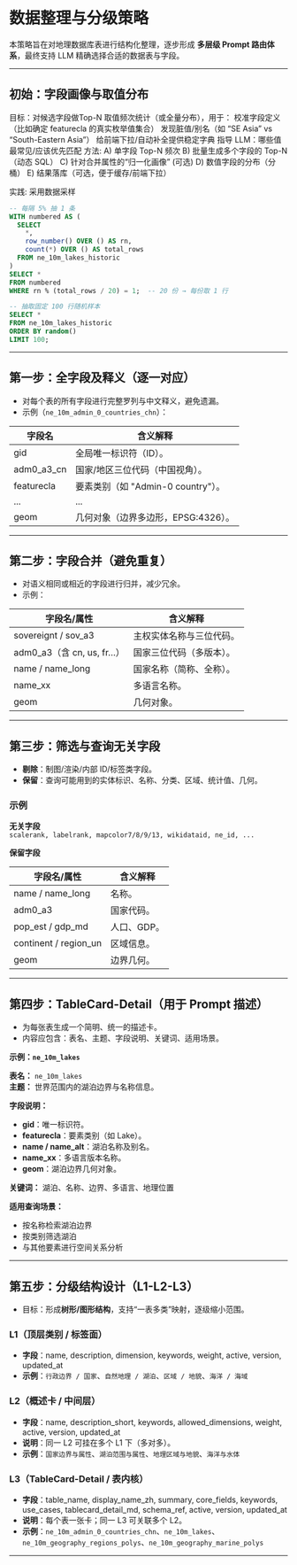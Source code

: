 # 数据整理与分级策略

本策略旨在对地理数据库表进行结构化整理，逐步形成 **多层级 Prompt 路由体系**，最终支持 LLM 精确选择合适的数据表与字段。

---

## 初始：字段画像与取值分布

目标：对候选字段做Top-N 取值频次统计（或全量分布），用于：
 校准字段定义（比如确定 featurecla 的真实枚举值集合）
 发现脏值/别名（如 “SE Asia” vs “South-Eastern Asia”）
 给前端下拉/自动补全提供稳定字典
 指导 LLM：哪些值最常见/应该优先匹配
方法:
 A) 单字段 Top-N 频次
 B) 批量生成多个字段的 Top-N（动态 SQL）
 C) 针对合并属性的“归一化画像” (可选)
 D) 数值字段的分布（分桶）
 E) 结果落库（可选，便于缓存/前端下拉）

实践: 采用数据采样

```sql
-- 每隔 5% 抽 1 条
WITH numbered AS (
  SELECT
    *,
    row_number() OVER () AS rn,
    count(*) OVER () AS total_rows
  FROM ne_10m_lakes_historic
)
SELECT *
FROM numbered
WHERE rn % (total_rows / 20) = 1;  -- 20 份 → 每份取 1 行

-- 抽取固定 100 行随机样本
SELECT *
FROM ne_10m_lakes_historic
ORDER BY random()
LIMIT 100;
```

---

## 第一步：全字段及释义（逐一对应）

- 对每个表的所有字段进行完整罗列与中文释义，避免遗漏。
- 示例（`ne_10m_admin_0_countries_chn`）：

| 字段名 | 含义解释 |
|---|---|
| gid | 全局唯一标识符（ID）。 |
| adm0_a3_cn | 国家/地区三位代码（中国视角）。 |
| featurecla | 要素类别（如 "Admin-0 country"）。 |
| ... | ... |
| geom | 几何对象（边界多边形，EPSG:4326）。 |

---

## 第二步：字段合并（避免重复）

- 对语义相同或相近的字段进行归并，减少冗余。
- 示例：

| 字段名/属性 | 含义解释 |
|---|---|
| sovereignt / sov_a3 | 主权实体名称与三位代码。 |
| adm0_a3（含 cn, us, fr…） | 国家三位代码（多版本）。 |
| name / name_long | 国家名称（简称、全称）。 |
| name_xx | 多语言名称。 |
| geom | 几何对象。 |

---

## 第三步：筛选与查询无关字段

- **剔除**：制图/渲染/内部 ID/标签类字段。  
- **保留**：查询可能用到的实体标识、名称、分类、区域、统计值、几何。  

### 示例  

**无关字段**  
`scalerank, labelrank, mapcolor7/8/9/13, wikidataid, ne_id, ...`  

**保留字段**  

| 字段名/属性 | 含义解释 |
|---|---|
| name / name_long | 名称。 |
| adm0_a3 | 国家代码。 |
| pop_est / gdp_md | 人口、GDP。 |
| continent / region_un | 区域信息。 |
| geom | 边界几何。 |

---

## 第四步：TableCard-Detail（用于 Prompt 描述）

- 为每张表生成一个简明、统一的描述卡。  
- 内容应包含：表名、主题、字段说明、关键词、适用场景。  

**示例：`ne_10m_lakes`**  

**表名：** `ne_10m_lakes`  
**主题：** 世界范围内的湖泊边界与名称信息。  

**字段说明：**

- **gid**：唯一标识符。  
- **featurecla**：要素类别（如 Lake）。  
- **name / name_alt**：湖泊名称及别名。  
- **name_xx**：多语言版本名称。  
- **geom**：湖泊边界几何对象。  

**关键词：**
湖泊、名称、边界、多语言、地理位置  

**适用查询场景：**

- 按名称检索湖泊边界  
- 按类别筛选湖泊  
- 与其他要素进行空间关系分析  

---

## 第五步：分级结构设计（L1-L2-L3）

- 目标：形成**树形/图形结构**，支持“一表多类”映射，逐级缩小范围。

### L1（顶层类别 / 标签面）

- **字段**：name, description, dimension, keywords, weight, active, version, updated_at  
- **示例**：`行政边界 / 国家`、`自然地理 / 湖泊`、`区域 / 地貌`、`海洋 / 海域`

### L2（概述卡 / 中间层）

- **字段**：name, description_short, keywords, allowed_dimensions, weight, active, version, updated_at  
- **说明**：同一 L2 可挂在多个 L1 下（多对多）。  
- **示例**：`国家边界与属性`、`湖泊范围与属性`、`地理区域与地貌`、`海洋与水体`

### L3（TableCard-Detail / 表内核）

- **字段**：table_name, display_name_zh, summary, core_fields, keywords, use_cases, tablecard_detail_md, schema_ref, active, version, updated_at  
- **说明**：每个表一张卡；同一 L3 可关联多个 L2。  
- **示例**：`ne_10m_admin_0_countries_chn`、`ne_10m_lakes`、`ne_10m_geography_regions_polys`、`ne_10m_geography_marine_polys`

---
